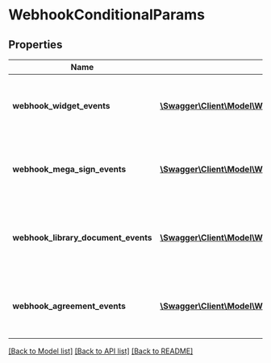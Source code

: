 # WebhookConditionalParams

## Properties
Name | Type | Description | Notes
------------ | ------------- | ------------- | -------------
**webhook_widget_events** | [**\Swagger\Client\Model\WebhookWidgetEvents**](WebhookWidgetEvents.md) | Conditional parameters for webhook widget events | [optional] 
**webhook_mega_sign_events** | [**\Swagger\Client\Model\WebhookMegaSignEvents**](WebhookMegaSignEvents.md) | Conditional parameters for webhook megasign events | [optional] 
**webhook_library_document_events** | [**\Swagger\Client\Model\WebhookLibraryDocumentEvents**](WebhookLibraryDocumentEvents.md) | Conditional parameters for webhook library document events | [optional] 
**webhook_agreement_events** | [**\Swagger\Client\Model\WebhookAgreementEvents**](WebhookAgreementEvents.md) | Conditional parameters for webhook agreement events | [optional] 

[[Back to Model list]](../README.md#documentation-for-models) [[Back to API list]](../README.md#documentation-for-api-endpoints) [[Back to README]](../README.md)


